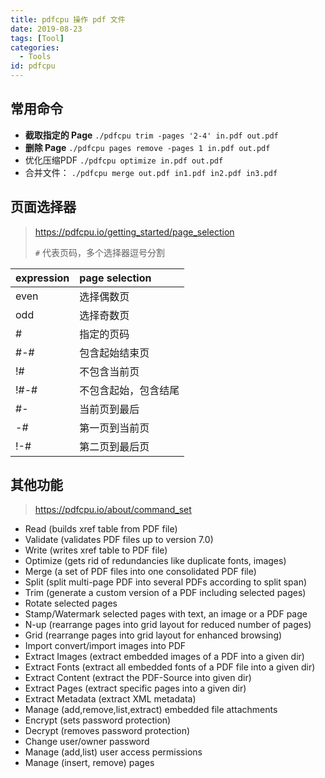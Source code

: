 ```yaml
---
title: pdfcpu 操作 pdf 文件
date: 2019-08-23
tags: [Tool]
categories:
  - Tools
id: pdfcpu
---
```


## 常用命令

- **截取指定的 Page** `./pdfcpu trim -pages '2-4' in.pdf out.pdf`
- **删除 Page** `./pdfcpu pages remove -pages 1 in.pdf out.pdf`
- 优化压缩PDF `./pdfcpu optimize in.pdf out.pdf`
- 合并文件： `./pdfcpu merge out.pdf in1.pdf in2.pdf in3.pdf`

<!-- more -->

## 页面选择器

> https://pdfcpu.io/getting_started/page_selection
>
> `#` 代表页码，多个选择器逗号分割

| expression | page selection       |
| :--------- | :------------------- |
| even       | 选择偶数页           |
| odd        | 选择奇数页           |
| #          | 指定的页码           |
| #-#        | 包含起始结束页       |
| !#         | 不包含当前页         |
| !#-#       | 不包含起始，包含结尾 |
| #-         | 当前页到最后         |
| -#         | 第一页到当前页       |
| !-#        | 第二页到最后页       |



## 其他功能

> https://pdfcpu.io/about/command_set

- Read (builds xref table from PDF file)
- Validate (validates PDF files up to version 7.0)
- Write (writes xref table to PDF file)
- Optimize (gets rid of redundancies like duplicate fonts, images)
- Merge (a set of PDF files into one consolidated PDF file)
- Split (split multi-page PDF into several PDFs according to split span)
- Trim (generate a custom version of a PDF including selected pages)
- Rotate selected pages
- Stamp/Watermark selected pages with text, an image or a PDF page
- N-up (rearrange pages into grid layout for reduced number of pages)
- Grid (rearrange pages into grid layout for enhanced browsing)
- Import convert/import images into PDF
- Extract Images (extract embedded images of a PDF into a given dir)
- Extract Fonts (extract all embedded fonts of a PDF file into a given dir)
- Extract Content (extract the PDF-Source into given dir)
- Extract Pages (extract specific pages into a given dir)
- Extract Metadata (extract XML metadata)
- Manage (add,remove,list,extract) embedded file attachments
- Encrypt (sets password protection)
- Decrypt (removes password protection)
- Change user/owner password
- Manage (add,list) user access permissions
- Manage (insert, remove) pages